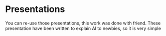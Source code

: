 # Presentations
You can re-use those presentations, this work was done with friend.
These presentation have been written to explain AI to newbies, so it is very simple

